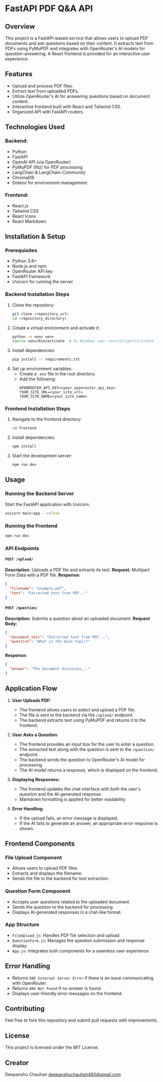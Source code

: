 # FastAPI PDF Q&A API

## Overview
This project is a FastAPI-based service that allows users to upload PDF documents and ask questions based on their content. It extracts text from PDFs using PyMuPDF and integrates with OpenRouter's AI models for question-answering. A React frontend is provided for an interactive user experience.

## Features
- Upload and process PDF files.
- Extract text from uploaded PDFs.
- Utilize OpenRouter's AI for answering questions based on document content.
- Interactive frontend built with React and Tailwind CSS.
- Organized API with FastAPI routers.

## Technologies Used
### Backend:
- Python
- FastAPI
- OpenAI API (via OpenRouter)
- PyMuPDF (fitz) for PDF processing
- LangChain & LangChain-Community
- ChromaDB
- Dotenv for environment management

### Frontend:
- React.js
- Tailwind CSS
- React Icons
- React Markdown

## Installation & Setup
### Prerequisites
- Python 3.8+
- Node.js and npm
- OpenRouter API key
- FastAPI framework
- Uvicorn for running the server

### Backend Installation Steps
1. Clone the repository:
   ```sh
   git clone <repository_url>
   cd <repository_directory>
   ```
2. Create a virtual environment and activate it:
   ```sh
   python -m venv venv
   source venv/bin/activate  # On Windows use: venv\Scripts\activate
   ```
3. Install dependencies:
   ```sh
   pip install -r requirements.txt
   ```
4. Set up environment variables:
   - Create a `.env` file in the root directory.
   - Add the following:
     ```env
     OPENROUTER_API_KEY=<your_openrouter_api_key>
     YOUR_SITE_URL=<your_site_url>
     YOUR_SITE_NAME=<your_site_name>
     ```

### Frontend Installation Steps
1. Navigate to the frontend directory:
   ```sh
   cd frontend
   ```
2. Install dependencies:
   ```sh
   npm install
   ```
3. Start the development server:
   ```sh
   npm run dev
   ```

## Usage
### Running the Backend Server
Start the FastAPI application with Uvicorn:
```sh
uvicorn main:app --reload
```

### Running the Frontend
```sh
npm run dev
```

### API Endpoints
#### `POST /upload/`
**Description:** Uploads a PDF file and extracts its text.
**Request:** Multipart Form Data with a PDF file.
**Response:**
```json
{
  "filename": "example.pdf",
  "text": "Extracted text from PDF..."
}
```

#### `POST /question/`
**Description:** Submits a question about an uploaded document.
**Request Body:**
```json
{
  "document_text": "Extracted text from PDF...",
  "question": "What is the main topic?"
}
```
**Response:**
```json
{
  "answer": "The document discusses..."
}
```

## Application Flow
1. **User Uploads PDF:**
   - The frontend allows users to select and upload a PDF file.
   - The file is sent to the backend via the `/upload/` endpoint.
   - The backend extracts text using PyMuPDF and returns it to the frontend.

2. **User Asks a Question:**
   - The frontend provides an input box for the user to enter a question.
   - The extracted text along with the question is sent to the `/question/` endpoint.
   - The backend sends the question to OpenRouter's AI model for processing.
   - The AI model returns a response, which is displayed on the frontend.

3. **Displaying Responses:**
   - The frontend updates the chat interface with both the user's question and the AI-generated response.
   - Markdown formatting is applied for better readability.

4. **Error Handling:**
   - If the upload fails, an error message is displayed.
   - If the AI fails to generate an answer, an appropriate error response is shown.

## Frontend Components
### File Upload Component
- Allows users to upload PDF files.
- Extracts and displays the filename.
- Sends the file to the backend for text extraction.

### Question Form Component
- Accepts user questions related to the uploaded document.
- Sends the question to the backend for processing.
- Displays AI-generated responses in a chat-like format.

### App Structure
- `FileUpload.js`: Handles PDF file selection and upload.
- `QuestionForm.js`: Manages the question submission and response display.
- `App.js`: Integrates both components for a seamless user experience.

## Error Handling
- Returns `500 Internal Server Error` if there is an issue communicating with OpenRouter.
- Returns `404 Not Found` if no answer is found.
- Displays user-friendly error messages on the frontend.

## Contributing
Feel free to fork this repository and submit pull requests with improvements.

## License
This project is licensed under the MIT License.

## Creator
Deepanshu Chauhan deepanshuchauhan483@gmail.com

